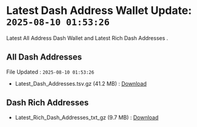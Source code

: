 # Latest Dash Address Wallet Update: `2025-08-10 01:53:26`

Latest All Address Dash Wallet and Latest Rich Dash Addresses .

## All Dash Addresses

File Updated : `2025-08-10 01:53:26`

- Latest_Dash_Addresses.tsv.gz (41.2 MB) : [Download](https://github.com/Pymmdrza/Rich-Address-Wallet/releases/tag/Dash)

## Dash Rich Addresses

- Latest_Rich_Dash_Addresses_txt_gz (9.7 MB) : [Download](https://github.com/Pymmdrza/Rich-Address-Wallet/releases/tag/Dash)
